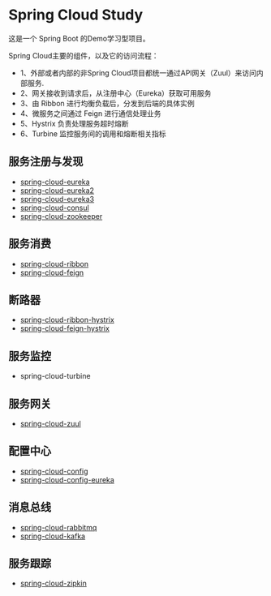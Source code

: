 # Spring Cloud Study

这是一个 Spring Boot 的Demo学习型项目。

Spring Cloud主要的组件，以及它的访问流程：

* 1、外部或者内部的非Spring Cloud项目都统一通过API网关（Zuul）来访问内部服务.
* 2、网关接收到请求后，从注册中心（Eureka）获取可用服务
* 3、由 Ribbon 进行均衡负载后，分发到后端的具体实例
* 4、微服务之间通过 Feign 进行通信处理业务
* 5、Hystrix 负责处理服务超时熔断
* 6、Turbine 监控服务间的调用和熔断相关指标


## 服务注册与发现

* [spring-cloud-eureka](https://github.com/jeikerxiao/SpringCloudStudy/tree/master/spring-cloud-eureka)
* [spring-cloud-eureka2](https://github.com/jeikerxiao/SpringCloudStudy/tree/master/spring-cloud-eureka2)
* [spring-cloud-eureka3](https://github.com/jeikerxiao/SpringCloudStudy/tree/master/spring-cloud-eureka3)
* [spring-cloud-consul](https://github.com/jeikerxiao/SpringCloudStudy/tree/master/spring-cloud-consul)
* [spring-cloud-zookeeper](https://github.com/jeikerxiao/SpringCloudStudy/tree/master/spring-cloud-zookeeper)

## 服务消费

* [spring-cloud-ribbon](https://github.com/jeikerxiao/SpringCloudStudy/tree/master/spring-cloud-ribbon)
* [spring-cloud-feign](https://github.com/jeikerxiao/SpringCloudStudy/tree/master/spring-cloud-feign)

## 断路器

* [spring-cloud-ribbon-hystrix](https://github.com/jeikerxiao/SpringCloudStudy/tree/master/spring-cloud-ribbon-hystrix)
* [spring-cloud-feign-hystrix](https://github.com/jeikerxiao/SpringCloudStudy/tree/master/spring-cloud-feign-hystrix)

## 服务监控

* spring-cloud-turbine


## 服务网关

* [spring-cloud-zuul](https://github.com/jeikerxiao/SpringCloudStudy/tree/master/spring-cloud-zuul)

## 配置中心

* [spring-cloud-config](https://github.com/jeikerxiao/SpringCloudStudy/tree/master/spring-cloud-config)
* [spring-cloud-config-eureka](https://github.com/jeikerxiao/SpringCloudStudy/tree/master/spring-cloud-eureka)

## 消息总线

* [spring-cloud-rabbitmq](https://github.com/jeikerxiao/SpringCloudStudy/tree/master/spring-cloud-rabbitmq)
* [spring-cloud-kafka](https://github.com/jeikerxiao/SpringCloudStudy/tree/master/spring-cloud-kafka)

## 服务跟踪

* [spring-cloud-zipkin](https://github.com/jeikerxiao/SpringCloudStudy/tree/master/spring-cloud-zipkin)
